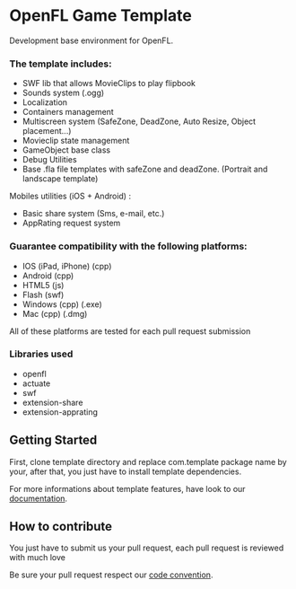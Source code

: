 # OpenFL Game Template

Development base environment for OpenFL.

### The template includes:

- SWF lib that allows MovieClips to play flipbook
- Sounds system (.ogg)
- Localization
- Containers management
- Multiscreen system (SafeZone, DeadZone, Auto Resize, Object placement...)
- Movieclip state management
- GameObject base class
- Debug Utilities
- Base .fla file templates with safeZone and deadZone. (Portrait and landscape template)

Mobiles utilities (iOS + Android) :

- Basic share system (Sms, e-mail, etc.)
- AppRating request system

### Guarantee compatibility with the following platforms:

- IOS (iPad, iPhone) (cpp)
- Android (cpp)
- HTML5 (js)
- Flash (swf)
- Windows (cpp) (.exe)
- Mac (cpp) (.dmg)

All of these platforms are tested for each pull request submission

### Libraries used

- openfl
- actuate
- swf
- extension-share
- extension-apprating

## Getting Started

First, clone template directory and replace com.template package name by your, after that, you just have to install template dependencies.

For more informations about template features, have look to our [documentation](https://github.com/Osilos/openfl-game-template/wiki).

## How to contribute

You just have to submit us your pull request, each pull request is reviewed with much love

Be sure your pull request respect our [code convention](https://github.com/Osilos/openfl-game-template/wiki/Code-convention).
